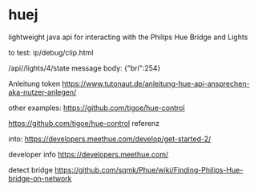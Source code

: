 # huej
lightweight java api for interacting with the Philips Hue Bridge and Lights 

to test: ip/debug/clip.html

<ip>/api/<token>/lights/4/state
message body: {"bri":254}

Anleitung token https://www.tutonaut.de/anleitung-hue-api-ansprechen-aka-nutzer-anlegen/

other examples: https://github.com/tigoe/hue-control

https://github.com/tigoe/hue-control referenz


into:
https://developers.meethue.com/develop/get-started-2/

developer info
https://developers.meethue.com/

detect bridge
https://github.com/sqmk/Phue/wiki/Finding-Philips-Hue-bridge-on-network